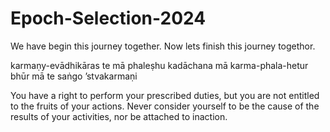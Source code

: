# Epoch-Selection-2024

We have begin this journey together. Now lets finish this journey togethor.

karmaṇy-evādhikāras te mā phaleṣhu kadāchana
mā karma-phala-hetur bhūr mā te saṅgo ’stvakarmaṇi

You have a right to perform your prescribed duties, but you are not entitled to the fruits of your actions. Never consider yourself to be the cause of the results of your activities, nor be attached to inaction.
